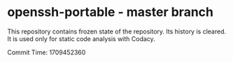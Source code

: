 # openssh-portable - master branch

This repository contains frozen state of the repository.
Its history is cleared. It is used only for static code
analysis with Codacy.

Commit Time: 1709452360